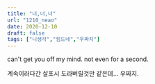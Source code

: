 ```yaml
---
title: "너,너,너"
url: "1210_neao"
date: 2020-12-10
draft: false
tags: ["니생각","힘드네","우짜지"]
---
```

can't get you off my mind. not even for a second.

계속이러다간 살포시 도라버릴것만 같은데... 우짜지.
